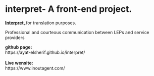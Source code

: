 # interpret- A front-end project.


<div><strong><u>Interpret, </u></strong> for translation purposes.</div>
<p>
Professional and courteous communication
between LEPs and service providers</p>

<div><strong>github page:</strong></div>
https://ayat-elsherif.github.io/interpret/
<br>
<br>
<div><strong>Live wensite:</strong></div>
https://www.inoutagent.com/
